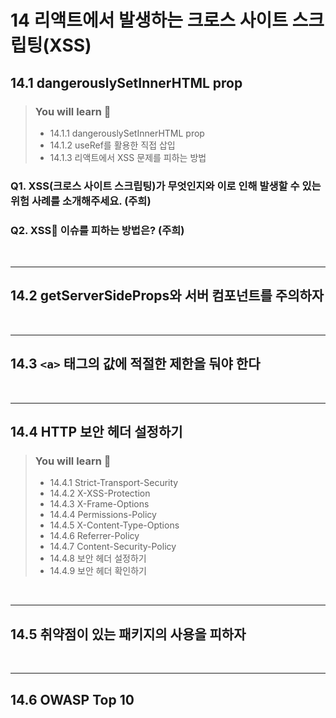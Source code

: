 # 14 리액트에서 발생하는 크로스 사이트 스크립팅(XSS)

## 14.1 dangerouslySetInnerHTML prop
> ### You will learn 📝
>
>- 14.1.1 dangerouslySetInnerHTML prop
>- 14.1.2 useRef를 활용한 직접 삽입
>- 14.1.3 리액트에서 XSS 문제를 피하는 방법

### Q1. XSS(크로스 사이트 스크립팅)가 무엇인지와 이로 인해 발생할 수 있는 위험 사례를 소개해주세요. (주희)
### Q2. XSS 이슈를 피하는 방법은? (주희)

<br/>

---

## 14.2 getServerSideProps와 서버 컴포넌트를 주의하자


<br/>

---

## 14.3 `<a>` 태그의 값에 적절한 제한을 둬야 한다

<br/>

---

## 14.4 HTTP 보안 헤더 설정하기
> ### You will learn 📝
>
>- 14.4.1 Strict-Transport-Security
>- 14.4.2 X-XSS-Protection
>- 14.4.3 X-Frame-Options
>- 14.4.4 Permissions-Policy
>- 14.4.5 X-Content-Type-Options
>- 14.4.6 Referrer-Policy
>- 14.4.7 Content-Security-Policy
>- 14.4.8 보안 헤더 설정하기
>- 14.4.9 보안 헤더 확인하기

<br/>

---

## 14.5 취약점이 있는 패키지의 사용을 피하자

<br/>

---

## 14.6 OWASP Top 10


